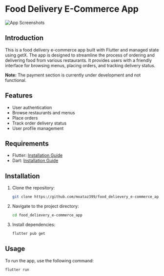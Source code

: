 # Food Delivery E-Commerce App

![App Screenshots](screenshots/screenshot.png)

## Introduction

This is a food delivery e-commerce app built with Flutter and managed state using getX. The app is designed to streamline the process of ordering and delivering food from various restaurants. It provides users with a friendly interface for browsing menus, placing orders, and tracking delivery status.

**Note:** The payment section is currently under development and not functional.

## Features

- User authentication
- Browse restaurants and menus
- Place orders
- Track order delivery status
- User profile management

## Requirements

- Flutter: [Installation Guide](https://flutter.dev/docs/get-started/install)
- Dart: [Installation Guide](https://dart.dev/get-dart)

## Installation

1. Clone the repository:

    ```bash
    git clone https://github.com/moataz399/food_delievery_e-commerce_app.git
    ```

2. Navigate to the project directory:

    ```bash
    cd food_delievery_e-commerce_app
    ```

3. Install dependencies:

    ```bash
    flutter pub get
    ```

## Usage

To run the app, use the following command:

```bash
flutter run
